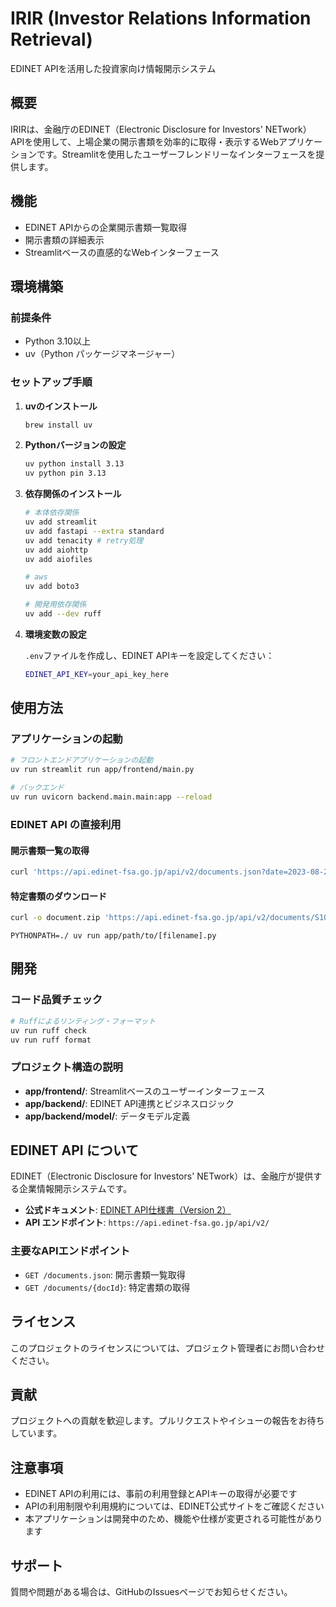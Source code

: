# IRIR (Investor Relations Information Retrieval)

EDINET APIを活用した投資家向け情報開示システム

## 概要

IRIRは、金融庁のEDINET（Electronic Disclosure for Investors' NETwork）APIを使用して、上場企業の開示書類を効率的に取得・表示するWebアプリケーションです。Streamlitを使用したユーザーフレンドリーなインターフェースを提供します。

## 機能

- EDINET APIからの企業開示書類一覧取得
- 開示書類の詳細表示
- Streamlitベースの直感的なWebインターフェース


## 環境構築

### 前提条件

- Python 3.10以上
- uv（Python パッケージマネージャー）

### セットアップ手順

1. **uvのインストール**
   ```bash
   brew install uv
   ```

2. **Pythonバージョンの設定**
   ```bash
   uv python install 3.13
   uv python pin 3.13
   ```

3. **依存関係のインストール**
   ```bash
   # 本体依存関係
   uv add streamlit
   uv add fastapi --extra standard
   uv add tenacity # retry処理
   uv add aiohttp
   uv add aiofiles

   # aws
   uv add boto3
   
   # 開発用依存関係
   uv add --dev ruff
   ```

4. **環境変数の設定**
   
   `.env`ファイルを作成し、EDINET APIキーを設定してください：
   ```bash
   EDINET_API_KEY=your_api_key_here
   ```

## 使用方法

### アプリケーションの起動

```bash
# フロントエンドアプリケーションの起動
uv run streamlit run app/frontend/main.py

# バックエンド
uv run uvicorn backend.main.main:app --reload
```

### EDINET API の直接利用

#### 開示書類一覧の取得

```bash
curl 'https://api.edinet-fsa.go.jp/api/v2/documents.json?date=2023-08-28&type=2&Subscription-Key=[your-api-key]' | jq '.results[].docID' | head
```

#### 特定書類のダウンロード

```bash
curl -o document.zip 'https://api.edinet-fsa.go.jp/api/v2/documents/S100RR60?type=1&Subscription-Key=[your-api-key]'
```

```
PYTHONPATH=./ uv run app/path/to/[filename].py
```

## 開発

### コード品質チェック

```bash
# Ruffによるリンティング・フォーマット
uv run ruff check
uv run ruff format
```

### プロジェクト構造の説明

- **app/frontend/**: Streamlitベースのユーザーインターフェース
- **app/backend/**: EDINET API連携とビジネスロジック
- **app/backend/model/**: データモデル定義

## EDINET API について

EDINET（Electronic Disclosure for Investors' NETwork）は、金融庁が提供する企業情報開示システムです。

- **公式ドキュメント**: [EDINET API仕様書（Version 2）](https://disclosure2dl.edinet-fsa.go.jp/guide/static/disclosure/WZEK0110.html)
- **API エンドポイント**: `https://api.edinet-fsa.go.jp/api/v2/`

### 主要なAPIエンドポイント

- `GET /documents.json`: 開示書類一覧取得
- `GET /documents/{docId}`: 特定書類の取得

## ライセンス

このプロジェクトのライセンスについては、プロジェクト管理者にお問い合わせください。

## 貢献

プロジェクトへの貢献を歓迎します。プルリクエストやイシューの報告をお待ちしています。

## 注意事項

- EDINET APIの利用には、事前の利用登録とAPIキーの取得が必要です
- APIの利用制限や利用規約については、EDINET公式サイトをご確認ください
- 本アプリケーションは開発中のため、機能や仕様が変更される可能性があります

## サポート

質問や問題がある場合は、GitHubのIssuesページでお知らせください。
